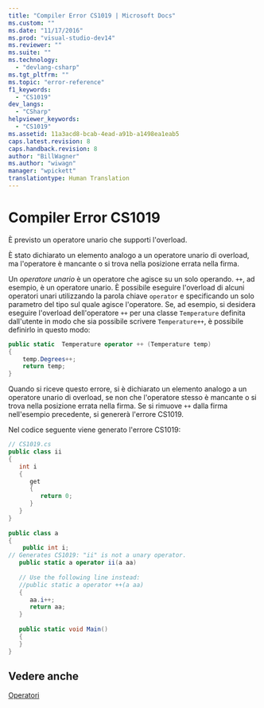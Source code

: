 ```yaml
---
title: "Compiler Error CS1019 | Microsoft Docs"
ms.custom: ""
ms.date: "11/17/2016"
ms.prod: "visual-studio-dev14"
ms.reviewer: ""
ms.suite: ""
ms.technology: 
  - "devlang-csharp"
ms.tgt_pltfrm: ""
ms.topic: "error-reference"
f1_keywords: 
  - "CS1019"
dev_langs: 
  - "CSharp"
helpviewer_keywords: 
  - "CS1019"
ms.assetid: 11a3acd8-bcab-4ead-a91b-a1498ea1eab5
caps.latest.revision: 8
caps.handback.revision: 8
author: "BillWagner"
ms.author: "wiwagn"
manager: "wpickett"
translationtype: Human Translation
---
```

# Compiler Error CS1019
È previsto un operatore unario che supporti l'overload.  
  
 È stato dichiarato un elemento analogo a un operatore unario di overload, ma l'operatore è mancante o si trova nella posizione errata nella firma.  
  
 Un *operatore unario* è un operatore che agisce su un solo operando.  `++`, ad esempio, è un operatore unario.  È possibile eseguire l'overload di alcuni operatori unari utilizzando la parola chiave `operator` e specificando un solo parametro del tipo sul quale agisce l'operatore.  Se, ad esempio, si desidera eseguire l'overload dell'operatore `++` per una classe `Temperature` definita dall'utente in modo che sia possibile scrivere `Temperature++`, è possibile definirlo in questo modo:  
  
```c#  
public static  Temperature operator ++ (Temperature temp)  
{  
    temp.Degrees++;  
    return temp;  
}  
```  
  
 Quando si riceve questo errore, si è dichiarato un elemento analogo a un operatore unario di overload, se non che l'operatore stesso è mancante o si trova nella posizione errata nella firma.  Se si rimuove `++` dalla firma nell'esempio precedente, si genererà l'errore CS1019.  
  
 Nel codice seguente viene generato l'errore CS1019:  
  
```c#  
// CS1019.cs  
public class ii  
{  
   int i  
   {  
      get  
      {  
         return 0;  
      }  
   }  
}  
  
public class a  
{  
    public int i;  
// Generates CS1019: "ii" is not a unary operator.  
   public static a operator ii(a aa)     
  
   // Use the following line instead:  
   //public static a operator ++(a aa)  
   {  
      aa.i++;  
      return aa;   
   }  
  
   public static void Main()  
   {  
   }  
}  
```  
  
## Vedere anche  
 [Operatori](../../../csharp/programming-guide/statements-expressions-operators/operators.md)